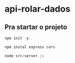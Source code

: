 # api-rolar-dados
## Pra startar o projeto
~~~javascript
npm init -y
~~~

~~~javascript
npm instal express cors
~~~

~~~javascript
node src/server.js
~~~
